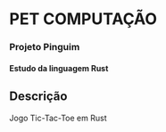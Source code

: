 # PET COMPUTAÇÃO
### Projeto Pinguim
#### Estudo da linguagem Rust

## Descrição
Jogo Tic-Tac-Toe em Rust
